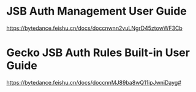 # JSB Auth Management User Guide
https://bytedance.feishu.cn/docs/doccnwnn2vuLNgrD45ztowWF3Cb

# Gecko JSB Auth Rules Built-in User Guide
https://bytedance.feishu.cn/docs/doccnnMJ89ba8wQ11ipJwniDayg#
